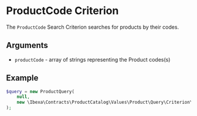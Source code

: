 # ProductCode Criterion

The `ProductCode` Search Criterion searches for products by their codes.

## Arguments

- `productCode` - array of strings representing the Product codes(s)

## Example

``` php
$query = new ProductQuery(
    null,
    new \Ibexa\Contracts\ProductCatalog\Values\Product\Query\Criterion\ProductCode(['ergo_desk', 'alter_desk'])
);
```
